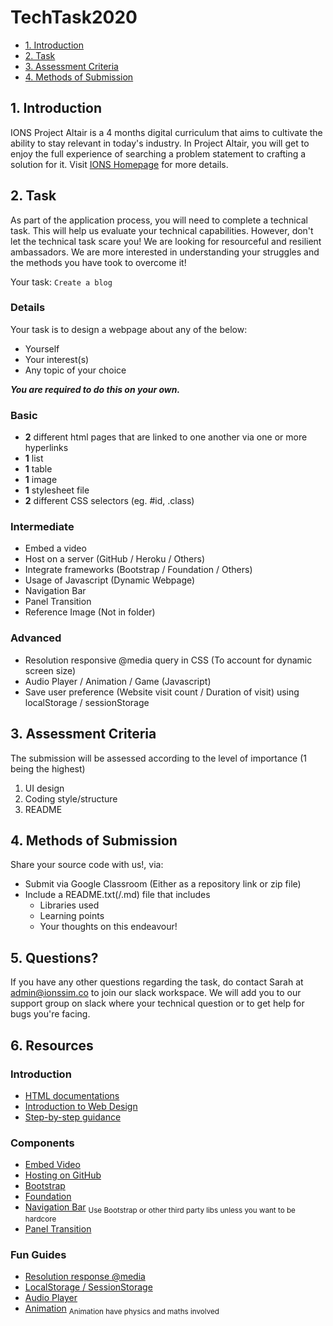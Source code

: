 # TechTask2020

* [1. Introduction](#1-introduction)
* [2. Task](#2-Task)
* [3. Assessment Criteria](#2-Assessment-Criteria)
* [4. Methods of Submission](#2-Task)


## 1. Introduction
IONS Project Altair is a 4 months digital curriculum that aims to cultivate the ability to stay relevant in today's industry. In Project Altair, you will get to enjoy the full experience of searching a problem statement to crafting a solution for it.
Visit [IONS Homepage](https://ionssim.co) for more details.

## 2. Task
As part of the application process, you will need to complete a technical task. This will help us evaluate your technical capabilities. However, don't let the technical task scare you! We are looking for resourceful and resilient ambassadors. We are more interested in understanding your struggles and the methods you have took to overcome it!

Your task: `Create a blog`
 
### Details
Your task is to design a webpage about any of the below:
* Yourself
* Your interest(s)
* Any topic of your choice

***You are required to do this on your own.***

### Basic
* **2** different html pages that are linked to one another via one or more hyperlinks
* **1** list
* **1** table
* **1** image
* **1** stylesheet file
* **2** different CSS selectors (eg. #id, .class)

### Intermediate
* Embed a video
* Host on a server (GitHub / Heroku / Others)
* Integrate frameworks (Bootstrap / Foundation / Others)
* Usage of Javascript (Dynamic Webpage)
* Navigation Bar
* Panel Transition
* Reference Image (Not in folder)

### Advanced
* Resolution responsive @media query in CSS (To account for dynamic screen size)
* Audio Player / Animation / Game (Javascript)
* Save user preference (Website visit count / Duration of visit) using localStorage / sessionStorage

## 3. Assessment Criteria
The submission will be assessed according to the level of importance (1 being the highest)

1. UI design
2. Coding style/structure
3. README


## 4. Methods of Submission
Share your source code with us!, via:
* Submit via Google Classroom (Either as a repository link or zip file)
* Include a README.txt(/.md) file that includes
  - Libraries used
  - Learning points
  - Your thoughts on this endeavour!

## 5. Questions?
If you have any other questions regarding the task, do contact Sarah at [admin@ionssim.co](mailto:admin@ionssim.co) to join our slack workspace. We will add you to our support group on slack where your technical question or to get help for bugs you're facing. 

## 6. Resources
### Introduction
* [HTML documentations](https://developer.mozilla.org/en-US/docs/Web/HTML)
* [Introduction to Web Design](https://blog.hubspot.com/marketing/web-design-html-css-javascript)
* [Step-by-step guidance](https://www.freecodecamp.org/learn/responsive-web-design/basic-html-and-html5/)

### Components
* [Embed Video](https://animoto.com/blog/video-marketing/embed-video-on-website)
* [Hosting on GitHub](http://jmcglone.com/guides/github-pages/)
* [Bootstrap](https://getbootstrap.com/)
* [Foundation](https://get.foundation/index.html)
* [Navigation Bar](https://codetheweb.blog/style-a-navigation-bar-css/)
<sub>Use Bootstrap or other third party libs unless you want to be hardcore</sub>
* [Panel Transition](https://codetheweb.blog/steps-to-creating-a-website/)

### Fun Guides
* [Resolution response @media](https://developer.mozilla.org/en-US/docs/Learn/CSS/CSS_layout/Media_queries)
* [LocalStorage / SessionStorage](https://javascript.info/localstorage)
* [Audio Player](https://developer.mozilla.org/en-US/docs/Web/Guide/Audio_and_video_delivery/Cross-browser_audio_basics)
* [Animation](https://javascript.info/js-animation)
<sub>Animation have physics and maths involved</sub>


